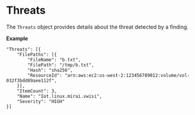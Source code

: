 # Threats<a name="asff-threats"></a>

The `Threats` object provides details about the threat detected by a finding\.

**Example**

```
"Threats": [{
    "FilePaths": [{
        "FileName": "b.txt",
        "FilePath": "/tmp/b.txt",
        "Hash": "sha256",
        "ResourceId": "arn:aws:ec2:us-west-2:123456789012:volume/vol-032f3bdd89aee112f",
    }],
    "ItemCount": 3,
    "Name": "Iot.linux.mirai.vwisi",
    "Severity": "HIGH"
}]
```